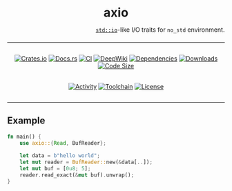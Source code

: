 <h1 align="center" style="margin-bottom: 0;">axio</h1>

<div align="right" style="margin-bottom: 1.5em">

[`std::io`][1]-like I/O traits for `no_std` environment.

</div>

---

<div align="center" style="
    display: flex;
    flex-wrap: wrap;
    justify-content: center;
    gap: 0.2em;
    margin: 0.2em 0;
">

[![Crates.io](https://img.shields.io/crates/v/axio)](https://crates.io/crates/axio)
[![Docs.rs](https://docs.rs/axio/badge.svg)](https://docs.rs/axio)
[![CI](https://github.com/arceos-org/axio/actions/workflows/ci.yml/badge.svg?branch=main)](https://github.com/arceos-org/axio/actions/workflows/ci.yml)
[![DeepWiki](https://img.shields.io/badge/DeepWiki-docs-8A2BE2)](https://deepwiki.org/arceos-org/axio)
[![Dependencies](https://img.shields.io/librariesio/release/cargo/axio)](https://libraries.io/cargo/axio)
[![Downloads](https://img.shields.io/crates/d/axio)](https://crates.io/crates/axio)
[![Code Size](https://img.shields.io/github/languages/code-size/arceos-org/axio)](https://github.com/arceos-org/axio)

[![Activity](https://img.shields.io/github/commit-activity/m/arceos-org/axio)](https://github.com/arceos-org/axio/pulse)
[![Toolchain](https://img.shields.io/badge/toolchain-nightly--2025--06--18-orange)](https://rust-lang.github.io/rustup/concepts/channels.html)
[![License](https://img.shields.io/crates/l/axio)](https://github.com/arceos-org/axio/blob/main/LICENSE)

</div>

---

[1]: https://doc.rust-lang.org/std/io/index.html

## Example

```rust
fn main() {
    use axio::{Read, BufReader};
    
    let data = b"hello world";
    let mut reader = BufReader::new(&data[..]);
    let mut buf = [0u8; 5];
    reader.read_exact(&mut buf).unwrap();
}
```
